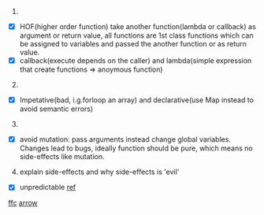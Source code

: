 1.
  - [x] HOF(higher order function) take another function(lambda or callback) as argument or return value, all functions are 1st class functions which can be assigned to variables and passed the another function or as return value.
  - [x] callback(execute depends on the caller) and lambda(simple expression that create functions => anoymous function)
2.  
- [x] Impetative(bad, i.g.forloop an array) and declarative(use Map instead to avoid semantic errors)
3. 
- [x] avoid mutation: pass arguments instead change global variables.
Changes lead to bugs, ideally function should be pure, which means no side-effects like mutation.
4. explain side-effects and why side-effects is 'evil'
- [x] unpredictable [ref](https://dzone.com/articles/side-effects-1#:~:text=The%20reason%20why%20side%20effects,result%2C%20given%20the%20same%20input.)


[ffc](https://www.freecodecamp.org/learn/javascript-algorithms-and-data-structures/functional-programming/understand-functional-programming-terminology)
[arrow](vinta.com.br/blog/2015/javascript-lambda-and-arrow-functions/)
